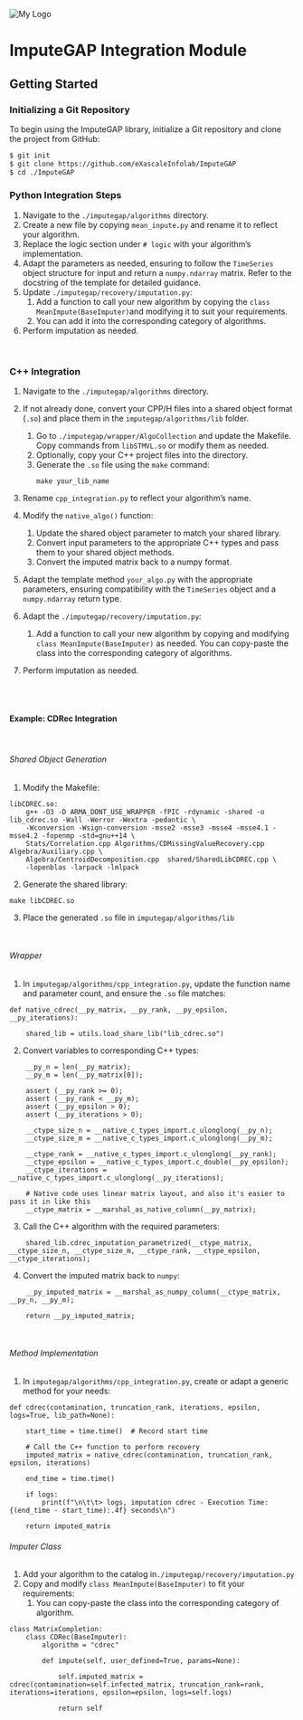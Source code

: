 ![My Logo](https://www.naterscreations.com/imputegap/logo_imputegab.png)


# ImputeGAP Integration Module

## Getting Started

### Initializing a Git Repository

To begin using the ImputeGAP library, initialize a Git repository and clone the project from GitHub:

```bash
$ git init
$ git clone https://github.com/eXascaleInfolab/ImputeGAP
$ cd ./ImputeGAP
``` 

### Python Integration Steps

1) Navigate to the ```./imputegap/algorithms``` directory.
2) Create a new file by copying ```mean_inpute.py``` and rename it to reflect your algorithm.
3) Replace the logic section under ```# logic``` with your algorithm’s implementation.
4) Adapt the parameters as needed, ensuring to follow the ```TimeSeries``` object structure for input and return a ```numpy.ndarray``` matrix. Refer to the docstring of the template for detailed guidance.
5) Update  ```./imputegap/recovery/imputation.py```:
   1) Add a function to call your new algorithm by copying the ```class MeanImpute(BaseImputer)```and modifying it to suit your requirements.
   2) You can add it into the corresponding category of algorithms.
6) Perform imputation as needed.

<br />

### C++ Integration
1) Navigate to the ```./imputegap/algorithms``` directory.
2) If not already done, convert your CPP/H files into a shared object format  (```.so```) and place them in the  ```imputegap/algorithms/lib``` folder.
   1) Go to ```./imputegap/wrapper/AlgoCollection```  and update the Makefile. Copy commands from ```libSTMVL.so``` or modify them as needed.
   2) Optionally, copy your C++ project files into the directory.
   3) Generate the ```.so``` file using the ```make``` command:
      ```
      make your_lib_name
      ```

3) Rename ```cpp_integration.py```  to reflect your algorithm’s name.
4) Modify the ```native_algo()``` function: 
   1) Update the shared object parameter to match your shared library.
   2) Convert input parameters to the appropriate C++ types and pass them to your shared object methods.
   3) Convert the imputed matrix back to a numpy format.
5) Adapt the template method ```your_algo.py``` with the appropriate parameters, ensuring compatibility with the ```TimeSeries``` object and a ```numpy.ndarray``` return type.
6) Adapt the  ```./imputegap/recovery/imputation.py```:
   1) Add a function to call your new algorithm by copying and modifying ```class MeanImpute(BaseImputer)``` as needed. You can copy-paste the class into the corresponding category of algorithms.
7) Perform imputation as needed.
 
<br /><br />


#### Example: CDRec Integration

<br />

######  Shared Object Generation

1) Modify the Makefile:
```
libCDREC.so: 
    g++ -O3 -D ARMA_DONT_USE_WRAPPER -fPIC -rdynamic -shared -o lib_cdrec.so -Wall -Werror -Wextra -pedantic \
	-Wconversion -Wsign-conversion -msse2 -msse3 -msse4 -msse4.1 -msse4.2 -fopenmp -std=gnu++14 \
	Stats/Correlation.cpp Algorithms/CDMissingValueRecovery.cpp  Algebra/Auxiliary.cpp \
	Algebra/CentroidDecomposition.cpp  shared/SharedLibCDREC.cpp \
	-lopenblas -larpack -lmlpack
```

2) Generate the shared library:

```
make libCDREC.so
```

3) Place the generated ```.so``` file in ```imputegap/algorithms/lib```

<br />

######  Wrapper 

1) In ```imputegap/algorithms/cpp_integration.py```, update the function name and parameter count, and ensure the ```.so``` file matches:
```
def native_cdrec(__py_matrix, __py_rank, __py_epsilon, __py_iterations):

    shared_lib = utils.load_share_lib("lib_cdrec.so")
```

2) Convert variables to corresponding C++ types:
```
    __py_n = len(__py_matrix);
    __py_m = len(__py_matrix[0]);

    assert (__py_rank >= 0);
    assert (__py_rank < __py_m);
    assert (__py_epsilon > 0);
    assert (__py_iterations > 0);

    __ctype_size_n = __native_c_types_import.c_ulonglong(__py_n);
    __ctype_size_m = __native_c_types_import.c_ulonglong(__py_m);

    __ctype_rank = __native_c_types_import.c_ulonglong(__py_rank);
    __ctype_epsilon = __native_c_types_import.c_double(__py_epsilon);
    __ctype_iterations = __native_c_types_import.c_ulonglong(__py_iterations);
    
    # Native code uses linear matrix layout, and also it's easier to pass it in like this
    __ctype_matrix = __marshal_as_native_column(__py_matrix);
```
3) Call the C++ algorithm with the required parameters:
```
    shared_lib.cdrec_imputation_parametrized(__ctype_matrix, __ctype_size_n, __ctype_size_m, __ctype_rank, __ctype_epsilon, __ctype_iterations);
```

4) Convert the imputed matrix back to ```numpy```:
```
    __py_imputed_matrix = __marshal_as_numpy_column(__ctype_matrix, __py_n, __py_m);

    return __py_imputed_matrix;
```

<br />


######  Method Implementation

1) In ```imputegap/algorithms/cpp_integration.py```, create or adapt a generic method for your needs:

```
def cdrec(contamination, truncation_rank, iterations, epsilon, logs=True, lib_path=None):
   
    start_time = time.time()  # Record start time

    # Call the C++ function to perform recovery
    imputed_matrix = native_cdrec(contamination, truncation_rank, epsilon, iterations)

    end_time = time.time()

    if logs:
        print(f"\n\t\t> logs, imputation cdrec - Execution Time: {(end_time - start_time):.4f} seconds\n")

    return imputed_matrix
```

######  Imputer Class

1) Add your algorithm to the catalog in```./imputegap/recovery/imputation.py```
2) Copy and modify ```class MeanImpute(BaseImputer)```  to fit your requirements:
   1) You can copy-paste the class into the corresponding category of algorithm.

```
class MatrixCompletion:
    class CDRec(BaseImputer):
        algorithm = "cdrec"

        def impute(self, user_defined=True, params=None):
            
            self.imputed_matrix = cdrec(contamination=self.infected_matrix, truncation_rank=rank, iterations=iterations, epsilon=epsilon, logs=self.logs)
            
            return self
```

